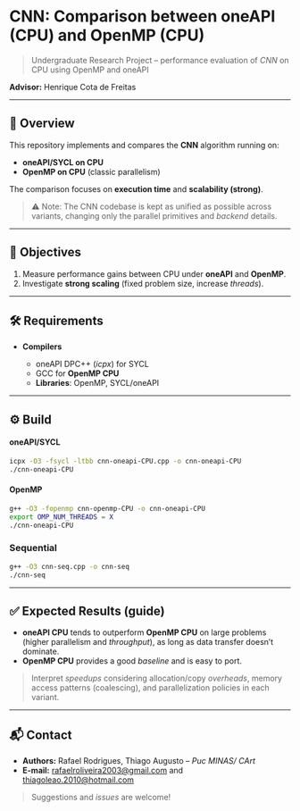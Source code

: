 # CNN: Comparison between oneAPI (CPU) and OpenMP (CPU)

> Undergraduate Research Project – performance evaluation of *CNN* on CPU using OpenMP and oneAPI

**Advisor:** Henrique Cota de Freitas

---

## 📌 Overview

This repository implements and compares the **CNN** algorithm running on:

* **oneAPI/SYCL on CPU**
* **OpenMP on CPU** (classic parallelism)

The comparison focuses on **execution time** and **scalability (strong)**.

> ⚠️ Note: The CNN codebase is kept as unified as possible across variants, changing only the parallel primitives and *backend* details.

---

## 🎯 Objectives

1. Measure performance gains between CPU under **oneAPI** and **OpenMP**.
2. Investigate **strong scaling** (fixed problem size, increase *threads*).

---

## 🛠️ Requirements

* **Compilers**

  * oneAPI DPC++ (*icpx*) for SYCL
  * GCC for **OpenMP CPU**
  * **Libraries**: OpenMP, SYCL/oneAPI

---

## ⚙️ Build

#### oneAPI/SYCL

```bash
icpx -O3 -fsycl -ltbb cnn-oneapi-CPU.cpp -o cnn-oneapi-CPU
./cnn-oneapi-CPU
```

#### OpenMP 

```bash
g++ -O3 -fopenmp cnn-openmp-CPU -o cnn-oneapi-CPU
export OMP_NUM_THREADS = X
./cnn-oneapi-CPU
```

### Sequential
```bash
g++ -O3 cnn-seq.cpp -o cnn-seq
./cnn-seq
```
---

## ✅ Expected Results (guide)

* **oneAPI CPU** tends to outperform **OpenMP CPU** on large problems (higher parallelism and *throughput*), as long as data transfer doesn’t dominate.
* **OpenMP CPU** provides a good *baseline* and is easy to port.

> Interpret *speedups* considering allocation/copy *overheads*, memory access patterns (coalescing), and parallelization policies in each variant.

---

## 📬 Contact

* **Authors:** Rafael Rodrigues, Thiago Augusto – *Puc MINAS/ CArt*
* **E-mail:** [rafaelroliveira2003@gmail.com](mailto:rafaelroliveira2003@gmail.com) and [thiagoleao.2010@hotmail.com](mailto:thiagoleao.2010@hotmail.com)

> Suggestions and *issues* are welcome!
